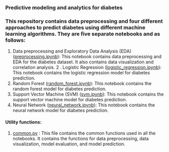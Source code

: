 ### Predictive modeling and analytics for diabetes 

### This repository contains data preprocessing and four different approaches to predict diabetes using different machine learning algorithms. They are five separate notebooks and as follows:

1. Data preprocessing and Exploratory Data Analysis (EDA) ([preprocessing.ipynb](./preprocessing.ipynb)): This notebook contains data preprocessing and EDA for the diabetes dataset. It also contains data visualization and correlation analysis.
2 . Logistic Regression ([logistic_regression.ipynb](./logistic_regression.ipynb)): This notebook contains the logistic regression model for diabetes prediction.
3. Random Forest ([random_forest.ipynb](./random_forest.ipynb)): This notebook contains the random forest model for diabetes prediction.
4. Support Vector Machine (SVM) ([svm.ipynb](./svm.ipynb)): This notebook contains the support vector machine model for diabetes prediction.
5. Neural Network ([neural_network.ipynb](./neural_network.ipynb)): This notebook contains the neural network model for diabetes prediction.

#### Utility functions:

1. [common.py](./common.py) : This file contains the common functions used in all the notebooks. It contains the functions for data preprocessing, data visualization, model evaluation, and model prediction.
